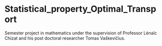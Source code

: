 # Statistical_property_Optimal_Transport

Semester project in mathematics under the supervision of Professor Lénaïc Chizat and his post doctoral researcher Tomas Vaškevičius.
